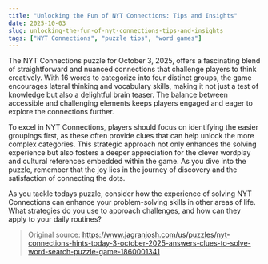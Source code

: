 ```yaml
---
title: "Unlocking the Fun of NYT Connections: Tips and Insights"
date: 2025-10-03
slug: unlocking-the-fun-of-nyt-connections-tips-and-insights
tags: ["NYT Connections", "puzzle tips", "word games"]
---
```


The NYT Connections puzzle for October 3, 2025, offers a fascinating blend of straightforward and nuanced connections that challenge players to think creatively. With 16 words to categorize into four distinct groups, the game encourages lateral thinking and vocabulary skills, making it not just a test of knowledge but also a delightful brain teaser. The balance between accessible and challenging elements keeps players engaged and eager to explore the connections further.

To excel in NYT Connections, players should focus on identifying the easier groupings first, as these often provide clues that can help unlock the more complex categories. This strategic approach not only enhances the solving experience but also fosters a deeper appreciation for the clever wordplay and cultural references embedded within the game. As you dive into the puzzle, remember that the joy lies in the journey of discovery and the satisfaction of connecting the dots.

As you tackle todays puzzle, consider how the experience of solving NYT Connections can enhance your problem-solving skills in other areas of life. What strategies do you use to approach challenges, and how can they apply to your daily routines?
> Original source: https://www.jagranjosh.com/us/puzzles/nyt-connections-hints-today-3-october-2025-answers-clues-to-solve-word-search-puzzle-game-1860001341
